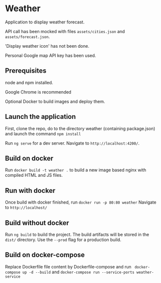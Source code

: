 # Weather

Application to display weather forecast.

API call has been mocked with files `assets/cities.json` and `assets/forecast.json`.

'Display weather icon' has not been done.

Personal Google map API key has been used.

## Prerequisites
node and npm installed.

Google Chrome is recommended

Optional Docker to build images and  deploy them.

## Launch the application

First, clone the repo, do to the directory weather (containing package.json) and launch the command `npm install`

Run `ng serve` for a dev server. Navigate to `http://localhost:4200/`.

## Build on docker

Run `docker build -t weather .` to build a new image based nginx with compiled HTML and JS files.

## Run with docker

Once build with docker finished, run `docker run -p 80:80 weather` Navigate to `http://localhost/`

## Build without docker

Run `ng build` to build the project. The build artifacts will be stored in the `dist/` directory. Use the `--prod` flag for a production build.

## Build on docker-compose

Replace Dockerfile file content by Dockerfile-compose and run ` docker-compose up -d --build` and `docker-compose run --service-ports weather-service`

